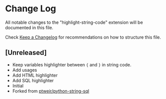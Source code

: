 # Change Log

All notable changes to the "highlight-string-code" extension will be documented in this file.

Check [Keep a Changelog](http://keepachangelog.com/) for recommendations on how to structure this file.

## [Unreleased]
- Keep variables highlighter between `{` and `}` in string code.
- Add usages
- Add HTML highlighter
- Add SQL highlighter
- Initial
- Forked from [ptweir/python-string-sql](https://github.com/ptweir/python-string-sql)